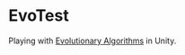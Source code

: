 # EvoTest
Playing with [Evolutionary Algorithms](https://en.wikipedia.org/wiki/Evolutionary_algorithm) in Unity.
